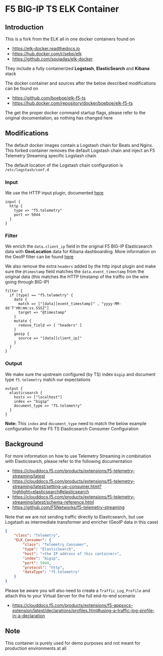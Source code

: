 # F5 BIG-IP TS ELK Container

## Introduction

This is a fork from the ELK all in one docker containers found on

  - https://elk-docker.readthedocs.io
  - https://hub.docker.com/r/sebp/elk
  - https://github.com/spujadas/elk-docker
  
They include a fully containerized **Logstash**, **ElasticSearch** and **Kibana** stack

The docker container and sources after the below described modifications can be found on

 - https://github.com/boeboe/elk-f5-ts
 - https://hub.docker.com/repository/docker/boeboe/elk-f5-ts

The get the proper docker command startup flags, please refer to the original documentation, as nothing has changed here

## Modifications

The default docker images contain a Logstash chain for Beats and Nginx. This forked container removes the default Logstash chain and inject an F5 Telemetry Streaming specific Logstash chain

The default location of the Logstash chain configuration is `/etc/logstash/conf.d`

### Input

We use the HTTP input plugin, documented [here](https://www.elastic.co/guide/en/logstash/current/plugins-inputs-http.html)

```
input {
  http {
    type => "f5.telemetry"
    port => 5044
  }
}
```

### Filter

We enrich the `data.client_ip` field in the original F5 BIG-IP Elasticsearch data with **GeoLocation** data for Kibana dashboarding. More information on the GeoIP filter can be found [here](https://www.elastic.co/guide/en/logstash/current/plugins-filters-geoip.html)

We also remove the extra `headers` added by the http input plugin and make sure the `@timestamp` field matches the `data.event_timestamp` from the original data (this matches the HTTP timstamp of the traffic on the wire going through BIG-IP)

```
filter {
  if [type] == "f5.telemetry" {
    date {
      match => ["[data][event_timestamp]" , "yyyy-MM-dd'T'HH:mm:ss.SSSZ"]
      target => "@timestamp"
    }
    mutate {
      remove_field => [ "headers" ]
    }
    geoip {
      source => "[data][client_ip]"
    }
  }
}
```

### Output

We make sure the upstream configured (by TS) index `bigip` and document type `f5.telemetry` match our expectations

```
output {
  elasticsearch {
    hosts => ["localhost"]
    index => "bigip"
    document_type => "f5.telemetry"
  }
}
```

**Note:** This `index` and `document_type` need to match the below example configuration for the F5 TS Elasticsearch Consumer Configuration

## Background

For more information on how to use Telemetry Streaming in combination with Elasticsearch, please refer to the following documentation

  - https://clouddocs.f5.com/products/extensions/f5-telemetry-streaming/latest
  - https://clouddocs.f5.com/products/extensions/f5-telemetry-streaming/latest/setting-up-consumer.html?highlight=elasticsearch#elasticsearch
  - https://clouddocs.f5.com/products/extensions/f5-telemetry-streaming/latest/schema-reference.html
  - https://github.com/F5Networks/f5-telemetry-streaming

Note that we are not sending traffic directly to Elasticsearch, but use Logstash as intermediate transformer and enricher (GeoIP data in this case)

```json
{
    "class": "Telemetry",
    "ELK_Consumer": {
        "class": "Telemetry_Consumer",
        "type": "ElasticSearch",
        "host": "<the IP address of this container>",
        "index": "bigip",
        "port": 5044,
        "protocol": "http",
        "dataType": "f5.telemetry"
    }
}
```

Please be aware you will also need to create a `Traffic_Log_Profile` and attach this to your Virtual Server for the full end-to-end scenario

 - https://clouddocs.f5.com/products/extensions/f5-appsvcs-extension/latest/declarations/profiles.html#using-a-traffic-log-profile-in-a-declaration

## Note

This container is purely used for demo purposes and not meant for production environments at all